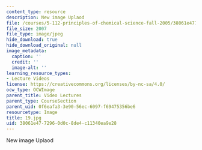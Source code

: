 ```yaml
---
content_type: resource
description: New image Uplaod
file: /courses/5-112-principles-of-chemical-science-fall-2005/38061e4772960d0c8de4c11340ea9e28_19.jpg
file_size: 2007
file_type: image/jpeg
hide_download: true
hide_download_original: null
image_metadata:
  caption: ''
  credit: ''
  image-alt: ''
learning_resource_types:
- Lecture Videos
license: https://creativecommons.org/licenses/by-nc-sa/4.0/
ocw_type: OCWImage
parent_title: Video Lectures
parent_type: CourseSection
parent_uid: 0f6eafa3-3e90-56ec-6097-f69475356be6
resourcetype: Image
title: 19.jpg
uid: 38061e47-7296-0d0c-8de4-c11340ea9e28
---
```

New image Uplaod